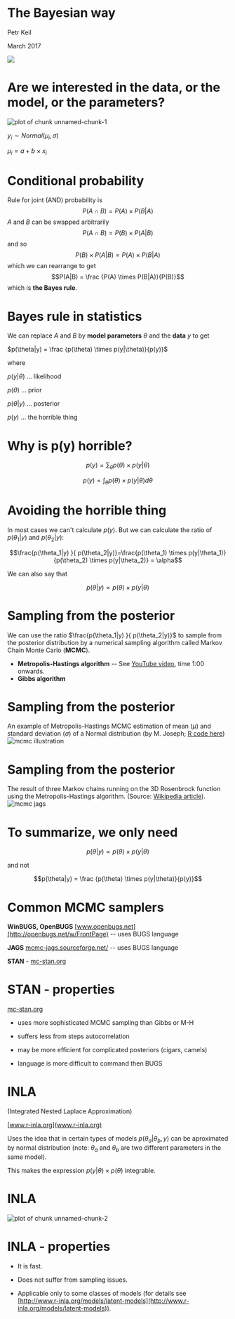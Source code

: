The Bayesian way
========================================================
Petr Keil

March 2017

![](Thomas_Bayes.png)

Are we interested in the data, or the model, or the parameters?
========================================================

![plot of chunk unnamed-chunk-1](how_to_bayes-figure/unnamed-chunk-1-1.png)

$y_i \sim Normal(\mu_i, \sigma)$

$\mu_i = a + b \times x_i$ 

Conditional probability
========================================================
Rule for joint (AND) probability is
$$P(A \cap B) = P(A) \times P(B|A)$$
$A$ and $B$ can be swapped arbitrarily
$$P(A \cap B) = P(B) \times P(A|B)$$
and so
$$P(B) \times P(A|B) = P(A) \times P(B|A)$$
which we can rearrange to get
$$P(A|B) = \frac {P(A) \times P(B|A)}{P(B)}$$
which is **the Bayes rule**.

Bayes rule in statistics
========================================================
We can replace $A$ and $B$ by **model parameters** $\theta$ and the **data** $y$ to get 

$p(\theta|y) = \frac {p(\theta) \times p(y|\theta)}{p(y)}$

where

$p(y|\theta)$ ... likelihood

$p(\theta)$ ... prior

$p(\theta|y)$ ... posterior

$p(y)$ ... the horrible thing

Why is p(y) horrible?
========================================================
$$p(y)=\sum_\theta p(\theta) \times p(y|\theta)$$

$$p(y)=\int_\theta p(\theta) \times p(y|\theta) d\theta$$

Avoiding the horrible thing
========================================================

In most cases we can't calculate $p(y)$. But we can calculate the ratio of $p(\theta_1|y)$ and  $p(\theta_2|y)$:

$$\frac{p(\theta_1|y) }{ p(\theta_2|y)}=\frac{p(\theta_1) \times p(y|\theta_1)}{p(\theta_2) \times p(y|\theta_2)} = \alpha$$

We can also say that 

$$p(\theta|y) \propto p(\theta) \times p(y|\theta) $$

Sampling from the posterior
========================================================

We can use the ratio $\frac{p(\theta_1|y) }{ p(\theta_2|y)}$ to sample from the posterior distribution by a numerical sampling algorithm called Markov Chain Monte Carlo (**MCMC**).
- **Metropolis-Hastings algorithm** -- See
[YouTube video](https://www.youtube.com/watch?v=IAAZwh6PSNM), time 1:00 onwards.
- **Gibbs algorithm**


Sampling from the posterior
========================================================

An example of Metropolis-Hastings MCMC estimation of mean ($\mu$) and standard deviation ($\sigma$) of a Normal distribution (by M. Joseph; [R code here](http://mbjoseph.github.io/blog/2013/09/08/metropolis/))
![mcmc illustration](http://mbjoseph.github.io/images/metrop.gif) 

Sampling from the posterior
========================================================
The result of three Markov chains running on the 3D Rosenbrock function using the Metropolis-Hastings algorithm. (Source: [Wikipedia article](http://en.wikipedia.org/wiki/Metropolis%E2%80%93Hastings_algorithm)).
![mcmc jags](how_to_bayes-figure/dick.png)

To summarize, we only need
========================================================

$$p(\theta|y) \propto p(\theta) \times p(y|\theta) $$

and not 

$$p(\theta|y) = \frac {p(\theta) \times p(y|\theta)}{p(y)}$$


Common MCMC samplers
========================================================
**WinBUGS, OpenBUGS** [www.openbugs.net](http://openbugs.net/w/FrontPage) -- uses BUGS language

**JAGS** [mcmc-jags.sourceforge.net/](http://mcmc-jags.sourceforge.net/) -- uses BUGS language

**STAN** - [mc-stan.org](mc-stan.org)

STAN - properties
=======================================================
[mc-stan.org](mc-stan.org)
 
 - uses more sophisticated MCMC sampling than Gibbs or M-H
 
 - suffers less from steps autocorrelation
 
 - may be more efficient for complicated posteriors (cigars, camels)
 
 - language is more difficult to command then BUGS


INLA
========================================================
(Integrated Nested Laplace Approximation)

[www.r-inla.org](www.r-inla.org)

Uses the idea that in certain types of models $p(\theta_a|\theta_b, y)$ can be aproximated by normal distribution (note: $\theta_a$ and $\theta_b$ are two different parameters in the same model).

This makes the expression $p(y|\theta) \times p(\theta)$ integrable.

INLA
========================================================

![plot of chunk unnamed-chunk-2](how_to_bayes-figure/unnamed-chunk-2-1.png)

INLA - properties
========================================================
 - It is fast.
 
 - Does not suffer from sampling issues.
 
 - Applicable only to some classes of models (for details see [http://www.r-inla.org/models/latent-models](http://www.r-inla.org/models/latent-models)).
